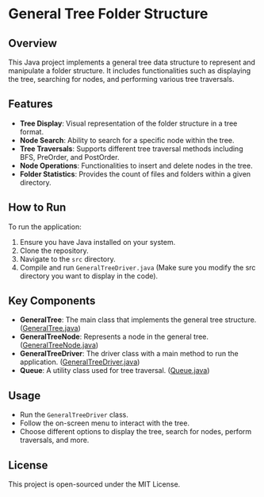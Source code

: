 # General Tree Folder Structure

## Overview
This Java project implements a general tree data structure to represent and manipulate a folder structure. It includes functionalities such as displaying the tree, searching for nodes, and performing various tree traversals.

## Features
- **Tree Display**: Visual representation of the folder structure in a tree format.
- **Node Search**: Ability to search for a specific node within the tree.
- **Tree Traversals**: Supports different tree traversal methods including BFS, PreOrder, and PostOrder.
- **Node Operations**: Functionalities to insert and delete nodes in the tree.
- **Folder Statistics**: Provides the count of files and folders within a given directory.

## How to Run
To run the application:
1. Ensure you have Java installed on your system.
2. Clone the repository.
3. Navigate to the `src` directory.
4. Compile and run `GeneralTreeDriver.java` (Make sure you modify the src directory you want to display in the code).

## Key Components
- **GeneralTree**: The main class that implements the general tree structure. ([GeneralTree.java](https://github.com/AbdullahAlzeid/General-Tree-folder-structure/blob/main/src/GeneralTree.java))
- **GeneralTreeNode**: Represents a node in the general tree. ([GeneralTreeNode.java](https://github.com/AbdullahAlzeid/General-Tree-folder-structure/blob/main/src/GeneralTreeNode.java))
- **GeneralTreeDriver**: The driver class with a main method to run the application. ([GeneralTreeDriver.java](https://github.com/AbdullahAlzeid/General-Tree-folder-structure/blob/main/src/GeneralTreeDriver.java))
- **Queue**: A utility class used for tree traversal. ([Queue.java](https://github.com/AbdullahAlzeid/General-Tree-folder-structure/blob/main/src/Queue.java))

## Usage
- Run the `GeneralTreeDriver` class.
- Follow the on-screen menu to interact with the tree.
- Choose different options to display the tree, search for nodes, perform traversals, and more.

## License
This project is open-sourced under the MIT License.

